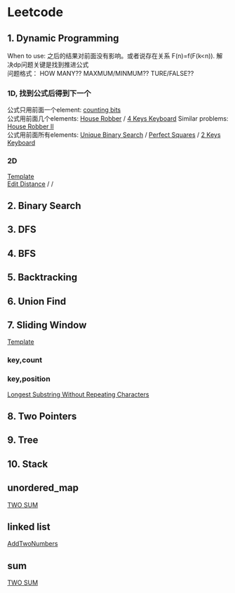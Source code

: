 # Leetcode
## 1. Dynamic Programming
When to use: 之后的结果对前面没有影响。或者说存在关系 F(n)=f(F(k<n)). 解决dp问题关键是找到推进公式  
问题格式： HOW MANY?? MAXMUM/MINMUM?? TURE/FALSE??  
### 1D, 找到公式后得到下一个
公式只用前面一个element: [counting bits](https://github.com/chbyang/Leetcode/blob/master/code/0338Counting%20Bits.h)  
公式用前面几个elements: [House Robber](https://github.com/chbyang/Leetcode/blob/master/code/0198House%20Robber.h) / [4 Keys Keyboard](https://github.com/chbyang/Leetcode/blob/master/code/0651_4%20Keys%20Keyboard.h) Similar problems: [House Robber II](https://github.com/chbyang/Leetcode/blob/master/code/0213House%20Robber%20II.h)  
公式用前面所有elements: [Unique Binary Search](https://github.com/chbyang/Leetcode/blob/master/code/0096Unique%20Binary%20Search%20Trees.h)  / [Perfect Squares](https://github.com/chbyang/Leetcode/blob/master/code/0279Perfect%20Squares.h) / [2 Keys Keyboard](https://github.com/chbyang/Leetcode/blob/master/code/650_2%20Keys%20Keyboard.h)  
### 2D
[Template]()  
[Edit Distance]() / []() / []()
## 2. Binary Search

## 3. DFS

## 4. BFS

## 5. Backtracking

## 6. Union Find

## 7. Sliding Window
[Template](https://github.com/chbyang/Leetcode/blob/master/template/SlidingWindow1.cpp)
### key,count
### key,position
[Longest Substring Without Repeating Characters](https://github.com/chbyang/Leetcode/blob/master/code/0003LongestSubstrWithoutRepeatingCharacters.h)  

## 8. Two Pointers

## 9. Tree

## 10. Stack


## unordered_map
[TWO SUM](https://github.com/chbyang/Leetcode/blob/master/code/0001TwoSum.h) 

## linked list
[AddTwoNumbers](https://github.com/chbyang/Leetcode/blob/master/code/0002AddTwoNumbers.h)

## sum
[TWO SUM](https://github.com/chbyang/Leetcode/blob/master/code/0001TwoSum.h) 
